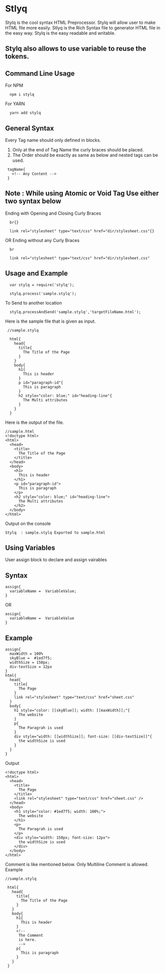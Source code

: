 # Stlyq
Stylq is the cool syntax HTML Preprocessor.
Stylq will allow user to make HTML file more easily.
Stlyq is the Rich Syntax file to generator HTML file in the easy way.  Stylq is the easy readable and writable.

## Stylq also allows to use variable to reuse the tokens.

## Command Line Usage
For NPM
```
  npm i stylq
```
For YARN
```
  yarn add stylq
```
## General Syntax

  Every Tag name should only defined in blocks.
  1. Only at the end of Tag Name the curly braces should be placed.
  2. The Order should be exactly as same as below and nested tags can be used.
```
 tagName{
   <!-- Any Content -->
 }
```
## Note  : While using Atomic or Void Tag Use either two syntax below
  Ending with Opening and Closing Curly Braces
```
  br{}

  link rel="stylesheet" type="text/css" href="dir/stylesheet.css"{}
```
  OR
  Ending without any Curly Braces
```
  br

  link rel="stylesheet" type="text/css" href="dir/stylesheet.css"
```
## Usage and Example

```
  var stylq = require('stylq');

  stylq.process('sample.stylq');

```
To Send to another location
```
  stylq.processAndSend('sample.stylq','targetFileName.html');
```
  Here is the sample file that is given as input.
```
 //sample.stylq

  html{
    head{
      title{
        The Title of the Page
      }
    }
    body{
      h1{
        This is header
      }
      p id="paragraph-id"{
        This is paragraph
      }
      h2 style="color: blue;" id="heading-line"{
        The Multi attributes
      }
    }
  }
  ```

  Here is the output of the file.

  ```
  //sample.html
  <!doctype html>
  <html>
    <head>
      <title>
        The Title of the Page
      </title>
    </head>
    <body>
      <h1>
        This is header
      </h1>
      <p id="paragraph-id">
        This is paragraph
      </p>
      <h2 style="color: blue;" id="heading-line">
        The Multi attributes
      </h2>
    </body>
  </html>
  ```

  Output on the console

  ```
  Stylq  : sample.stylq Exported to sample.html
  ```

  ## Using Variables
  User assign block to declare and assign vairables

  ## Syntax
  ```
  assign{
    variableName =  VariableValue;
  }
  ```
  OR
  ```
  assign{
    variableName =  VariableValue
  }
  ```
  ## Example
  ```
  assign{
    maxWidth = 100%
    skyBlue =  #1ed7f5;
    widthSize = 150px;
    div-textSize = 12px
  }
  html{
    head{
      title{
        The Page
      }
      link rel="stylesheet" type="text/css" href="sheet.css"
    }
    body{
      h1 style="color: [[skyBlue]]; width: [[maxWidth]];"{
        The website
      }
      p{
        The Paragrah is used
      }
      div style="width: [[widthSize]]; font-size: [[div-textSize]]"{
        the widthSize is used
      }
    }
  }

  ```

  Output

  ```
  <!doctype html>
  <html>
    <head>
      <title>
        The Page
      </title>
      <link rel="stylesheet" type="text/css" href="sheet.css" />
    </head>
    <body>
      <h1 style="color: #1ed7f5; width: 100%;">
        The website
      </h1>
      <p>
        The Paragrah is used
      </p>
      <div style="width: 150px; font-size: 12px">
        the widthSize is used
      </div>
    </body>
  </html>
  ```

  Comment is like mentioned below.
  Only Multiline Comment is allowed.
  Example
  ```
  //sample.stylq

   html{
     head{
       title{
         The Title of the Page
       }
     }
     body{
       h1{
         This is header
       }
       <!--
        The Comment
        is here.
        -->
       p{
         This is paragraph
       }
     }
   }
  ```
